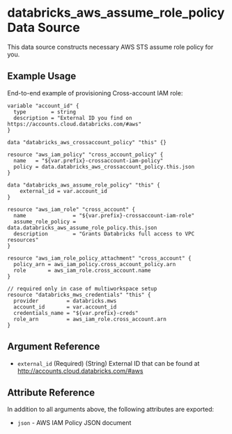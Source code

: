 # databricks_aws_assume_role_policy Data Source

This data source constructs necessary AWS STS assume role policy for you.

## Example Usage

End-to-end example of provisioning Cross-account IAM role:

```hcl
variable "account_id" {
  type        = string
  description = "External ID you find on https://accounts.cloud.databricks.com/#aws"
}

data "databricks_aws_crossaccount_policy" "this" {}

resource "aws_iam_policy" "cross_account_policy" {
  name   = "${var.prefix}-crossaccount-iam-policy"
  policy = data.databricks_aws_crossaccount_policy.this.json
}

data "databricks_aws_assume_role_policy" "this" {
    external_id = var.account_id
}

resource "aws_iam_role" "cross_account" {
  name               = "${var.prefix}-crossaccount-iam-role"
  assume_role_policy = data.databricks_aws_assume_role_policy.this.json
  description        = "Grants Databricks full access to VPC resources"
}

resource "aws_iam_role_policy_attachment" "cross_account" {
  policy_arn = aws_iam_policy.cross_account_policy.arn
  role       = aws_iam_role.cross_account.name
}

// required only in case of multiworkspace setup
resource "databricks_mws_credentials" "this" {
  provider         = databricks.mws
  account_id       = var.account_id
  credentials_name = "${var.prefix}-creds"
  role_arn         = aws_iam_role.cross_account.arn
}
```

## Argument Reference

* `external_id` (Required) (String) External ID that can be found at http://accounts.cloud.databricks.com/#aws

## Attribute Reference

In addition to all arguments above, the following attributes are exported:

* `json` - AWS IAM Policy JSON document